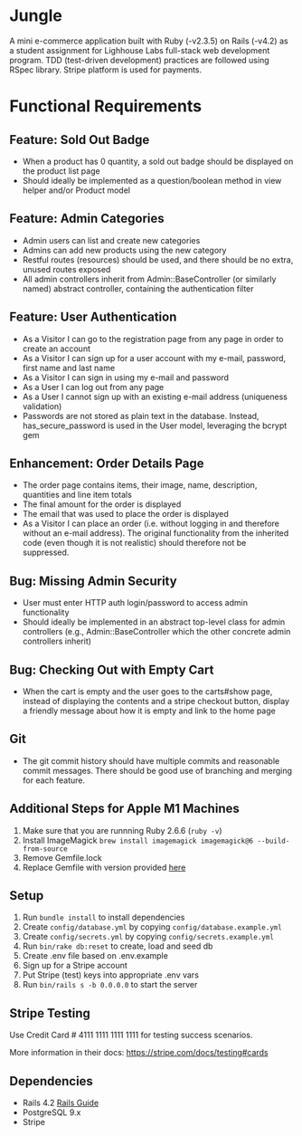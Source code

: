 # Jungle
A mini e-commerce application built with Ruby (-v2.3.5) on Rails (-v4.2) as a student assignment for Lighhouse Labs full-stack web development program. TDD (test-driven development) practices are followed using RSpec library. Stripe platform is used for payments.

# Functional Requirements
## Feature: Sold Out Badge
* When a product has 0 quantity, a sold out badge should be displayed on the product list page
* Should ideally be implemented as a question/boolean method in view helper and/or Product model

## Feature: Admin Categories
* Admin users can list and create new categories
* Admins can add new products using the new category
* Restful routes (resources) should be used, and there should be no extra, unused routes exposed
* All admin controllers inherit from Admin::BaseController (or similarly named) abstract controller, containing the authentication filter

## Feature: User Authentication
* As a Visitor I can go to the registration page from any page in order to create an account
* As a Visitor I can sign up for a user account with my e-mail, password, first name and last name
* As a Visitor I can sign in using my e-mail and password
* As a User I can log out from any page
* As a User I cannot sign up with an existing e-mail address (uniqueness validation)
* Passwords are not stored as plain text in the database. Instead, has_secure_password is used in the User model, leveraging the bcrypt gem

## Enhancement: Order Details Page
* The order page contains items, their image, name, description, quantities and line item totals
* The final amount for the order is displayed
* The email that was used to place the order is displayed
* As a Visitor I can place an order (i.e. without logging in and therefore without an e-mail address). The original functionality from the inherited code (even though it is not realistic) should therefore not be suppressed.

## Bug: Missing Admin Security
* User must enter HTTP auth login/password to access admin functionality
* Should ideally be implemented in an abstract top-level class for admin controllers (e.g., Admin::BaseController which the other concrete admin controllers inherit)

## Bug: Checking Out with Empty Cart
* When the cart is empty and the user goes to the carts#show page, instead of displaying the contents and a stripe checkout button, display a friendly message about how it is empty and link to the home page

## Git
* The git commit history should have multiple commits and reasonable commit messages. There should be good use of branching and merging for each feature.

## Additional Steps for Apple M1 Machines

1. Make sure that you are runnning Ruby 2.6.6 (`ruby -v`)
1. Install ImageMagick `brew install imagemagick imagemagick@6 --build-from-source`
2. Remove Gemfile.lock
3. Replace Gemfile with version provided [here](https://gist.githubusercontent.com/FrancisBourgouin/831795ae12c4704687a0c2496d91a727/raw/ce8e2104f725f43e56650d404169c7b11c33a5c5/Gemfile)

## Setup

1. Run `bundle install` to install dependencies
2. Create `config/database.yml` by copying `config/database.example.yml`
3. Create `config/secrets.yml` by copying `config/secrets.example.yml`
4. Run `bin/rake db:reset` to create, load and seed db
5. Create .env file based on .env.example
6. Sign up for a Stripe account
7. Put Stripe (test) keys into appropriate .env vars
8. Run `bin/rails s -b 0.0.0.0` to start the server

## Stripe Testing

Use Credit Card # 4111 1111 1111 1111 for testing success scenarios.

More information in their docs: <https://stripe.com/docs/testing#cards>

## Dependencies

* Rails 4.2 [Rails Guide](http://guides.rubyonrails.org/v4.2/)
* PostgreSQL 9.x
* Stripe
